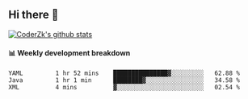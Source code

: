 ## Hi there 👋

[![CoderZk's github stats](https://github-readme-stats.vercel.app/api?username=zhoukuo123&show_icons=true&count_private=true)](https://github.com/anuraghazra/github-readme-stats)

#### :bar_chart: Weekly development breakdown

<!--START_SECTION:waka-->
```text
YAML         1 hr 52 mins    ███████████████▓░░░░░░░░░   62.88 % 
Java         1 hr 1 min      ████████▓░░░░░░░░░░░░░░░░   34.58 % 
XML          4 mins          ▓░░░░░░░░░░░░░░░░░░░░░░░░   02.54 % 
```
<!--END_SECTION:waka-->
